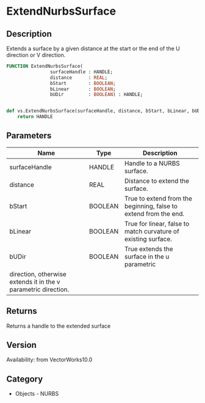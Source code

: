 # ExtendNurbsSurface

## Description
Extends a surface by a given distance at the start or the end of the U direction or V direction.  

```pascal
FUNCTION ExtendNurbsSurface(
				surfaceHandle : HANDLE;
				distance      : REAL;
				bStart        : BOOLEAN;
				bLinear       : BOOLEAN;
				bUDir         : BOOLEAN) : HANDLE;
```

```python

def vs.ExtendNurbsSurface(surfaceHandle, distance, bStart, bLinear, bUDir):
    return HANDLE
```

## Parameters
|Name|Type|Description|
|---|---|---|
|surfaceHandle|HANDLE|Handle to a NURBS surface.|
|distance|REAL|Distance to extend the surface.|
|bStart|BOOLEAN|True to extend from the beginning, false to extend from the end.|
|bLinear|BOOLEAN|True for linear, false to match curvature of existing surface.|
|bUDir|BOOLEAN|True extends the surface in the u parametric
direction, otherwise extends it in the v parametric direction.|

## Returns
Returns a handle to the extended surface

## Version
Availability: from VectorWorks10.0
## Category
* Objects - NURBS

